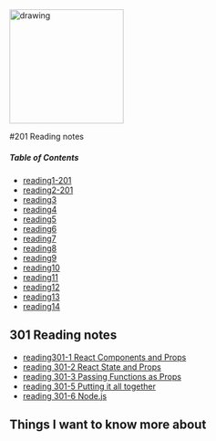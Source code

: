 
<img src="https://e7.pngegg.com/pngimages/358/1/png-clipart-software-extension-qr-code-wordpress-text-two-dimensional-code-icon-miscellaneous-text.png" alt="drawing" width="200"/>





#201 Reading notes




##### **Table of Contents**


- [reading1-201](reading01.md)
- [reading2-201](reading02.md)
- [reading3](reading-3.md)
- [reading4](reading-4.md)
- [reading5](reading-5.md)
- [reading6](reading-6.md)
- [reading7](reading-7.md)
- [reading8](reading-8.md)
- [reading9](reading-9.md)
- [reading10](reading-10.md)
- [reading11](reading-11.md)
- [reading12](reading-12.md)
- [reading13](reading-13.md)
- [reading14](reading-14.md)
<!-- Fill in information per day for reading notes. -->
## 301 Reading notes ##

- [reading301-1 React Components and Props](reading301-1.md)
- [reading 301-2 React State and Props](reading301-2.md)
- [reading 301-3 Passing Functions as Props](reading301-3.md)
- [reading 301-5 Putting it all together](reading301-5.md)
- [reading 301-6 Node.js](reading301-6.md)




## Things I want to know more about




